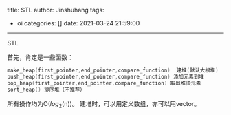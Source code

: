 title: STL
author: Jinshuhang
tags:
  - oi
categories: []
date: 2021-03-24 21:59:00
---
STL

<!-- more -->

首先，肯定是一些函数：
```cpp
make_heap(first_pointer,end_pointer,compare_function)  建堆(默认大根堆)
push_heap(first_pointer,end_pointer,compare_function) 添加元素到堆
pop_heap(first_pointer,end_pointer,compare_function) 取出堆顶元素
sort_heap() 排序堆（不推荐）
```
所有操作均为O($log_2$(n))。
建堆时，可以用定义数组，亦可以用vector。